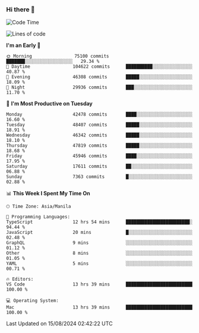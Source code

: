### Hi there 👋

<!--START_SECTION:waka-->
![Code Time](http://img.shields.io/badge/Code%20Time-5%2C448%20hrs%2017%20mins-blue)

![Lines of code](https://img.shields.io/badge/From%20Hello%20World%20I%27ve%20Written-116.2%20million%20lines%20of%20code-blue)

**I'm an Early 🐤** 

```text
🌞 Morning                75100 commits       ███████░░░░░░░░░░░░░░░░░░   29.34 % 
🌆 Daytime                104622 commits      ██████████░░░░░░░░░░░░░░░   40.87 % 
🌃 Evening                46308 commits       █████░░░░░░░░░░░░░░░░░░░░   18.09 % 
🌙 Night                  29936 commits       ███░░░░░░░░░░░░░░░░░░░░░░   11.70 % 
```
📅 **I'm Most Productive on Tuesday** 

```text
Monday                   42478 commits       ████░░░░░░░░░░░░░░░░░░░░░   16.60 % 
Tuesday                  48407 commits       █████░░░░░░░░░░░░░░░░░░░░   18.91 % 
Wednesday                46342 commits       █████░░░░░░░░░░░░░░░░░░░░   18.10 % 
Thursday                 47819 commits       █████░░░░░░░░░░░░░░░░░░░░   18.68 % 
Friday                   45946 commits       ████░░░░░░░░░░░░░░░░░░░░░   17.95 % 
Saturday                 17611 commits       ██░░░░░░░░░░░░░░░░░░░░░░░   06.88 % 
Sunday                   7363 commits        █░░░░░░░░░░░░░░░░░░░░░░░░   02.88 % 
```


📊 **This Week I Spent My Time On** 

```text
🕑︎ Time Zone: Asia/Manila

💬 Programming Languages: 
TypeScript               12 hrs 54 mins      ████████████████████████░   94.44 % 
JavaScript               20 mins             █░░░░░░░░░░░░░░░░░░░░░░░░   02.48 % 
GraphQL                  9 mins              ░░░░░░░░░░░░░░░░░░░░░░░░░   01.12 % 
Other                    8 mins              ░░░░░░░░░░░░░░░░░░░░░░░░░   01.05 % 
YAML                     5 mins              ░░░░░░░░░░░░░░░░░░░░░░░░░   00.71 % 

🔥 Editors: 
VS Code                  13 hrs 39 mins      █████████████████████████   100.00 % 

💻 Operating System: 
Mac                      13 hrs 39 mins      █████████████████████████   100.00 % 
```


 Last Updated on 15/08/2024 02:42:22 UTC
<!--END_SECTION:waka-->


<!--
**rad182/rad182** is a ✨ _special_ ✨ repository because its `README.md` (this file) appears on your GitHub profile.

Here are some ideas to get you started:

- 🔭 I’m currently working on ...
- 🌱 I’m currently learning ...
- 👯 I’m looking to collaborate on ...
- 🤔 I’m looking for help with ...
- 💬 Ask me about ...
- 📫 How to reach me: ...
- 😄 Pronouns: ...
- ⚡ Fun fact: ...
-->
